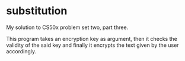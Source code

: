 # substitution
My solution to CS50x problem set two, part three.

This program takes an encryption key as argument, then it checks the validity of the said key and finally it encrypts the text given by the user accordingly.